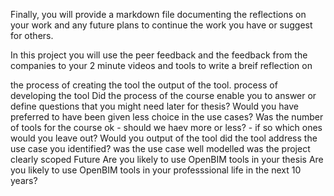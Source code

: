 Finally, you will provide a markdown file documenting the reflections on your work and any future plans to continue the work you have or suggest for others.

In this project you will use the peer feedback and the feedback from the companies to your 2 minute videos and tools to write a breif reflection on

the process of creating the tool
the output of the tool.
process of developing the tool
Did the process of the course enable you to answer or define questions that you might need later for thesis?
Would you have preferred to have been given less choice in the use cases?
Was the number of tools for the course ok - should we haev more or less? - if so which ones would you leave out?
Would you
output of the tool
did the tool address the use case you identified?
was the use case well modelled
was the project clearly scoped
Future
Are you likely to use OpenBIM tools in your thesis
Are you likely to use OpenBIM tools in your professsional life in the next 10 years?
